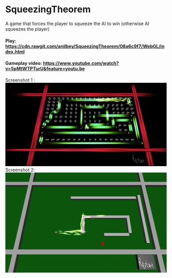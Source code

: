 # SqueezingTheorem
A game that forces the player to squeeze the AI to win (otherwise AI squeezes the player)

#### Play: https://cdn.rawgit.com/anilbey/SqueezingTheorem/08a6c9f7/WebGL/index.html
#### Gameplay video: https://www.youtube.com/watch?v=5pMtWTPTurU&feature=youtu.be

Screenshot 1 : 
![screenshot1](https://github.com/anilbey/SqueezingTheorem/blob/master/screenshots/game_play_sc1.png "Gameplay-1")
Screenshot 2:
![screenshot2](https://github.com/anilbey/SqueezingTheorem/blob/master/screenshots/game_play_sc2.png "Gameplay-2")

